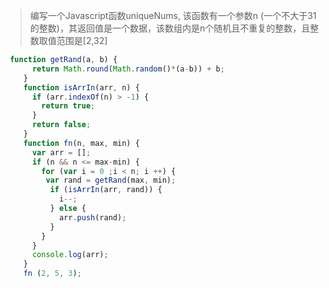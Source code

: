 > 编写一个Javascript函数uniqueNums, 该函数有一个参数n (一个不大于31的整数)，其返回值是一个数据，该数组内是n个随机且不重复的整数，且整数取值范围是[2,32]




```javascript
 function getRand(a, b) {
      return Math.round(Math.random()*(a-b)) + b;
    }
    function isArrIn(arr, n) {
      if (arr.indexOf(n) > -1) {
        return true;
      }
      return false;
    }
    function fn(n, max, min) {
      var arr = [];
      if (n && n <= max-min) {
        for (var i = 0 ;i < n; i ++) {
         var rand = getRand(max, min); 
          if (isArrIn(arr, rand)) {
            i--;
          } else {
            arr.push(rand);
          }
        }
      }
      console.log(arr);
    }
    fn (2, 5, 3);

```